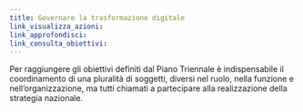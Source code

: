 ```yaml
---
title: Governare la trasformazione digitale
link_visualizza_azioni:
link_approfondisci:
link_consulta_obiettivi:
---
```


Per raggiungere gli obiettivi definiti dal Piano Triennale è indispensabile il
coordinamento di una pluralità di soggetti, diversi nel ruolo, nella funzione e
nell’organizzazione, ma tutti chiamati a partecipare alla realizzazione della
strategia nazionale.
